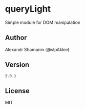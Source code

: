 # queryLight

Simple module for DOM manipulation

## Author

Alexandr Shamanin (@slpAkkie)

## Version

`2.0.1`

## License

MIT
